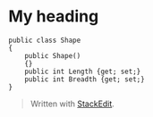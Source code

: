 
# My heading


    public class Shape
    {
	    public Shape()
	    {}
        public int Length {get; set;}
        public int Breadth {get; set;}
    }



> Written with [StackEdit](https://stackedit.io/).

